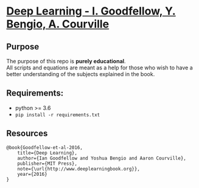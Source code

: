 # [Deep Learning - I. Goodfellow, Y. Bengio, A. Courville](http://www.deeplearningbook.org)

## Purpose
The purpose of this repo is **purely educational**. <br>
All scripts and equations are meant as a help for those who wish to have a better understanding of the subjects explained in the book.

## Requirements:
* python >= 3.6
* ```pip install -r requirements.txt```

## Resources
```
@book{Goodfellow-et-al-2016,
    title={Deep Learning},
    author={Ian Goodfellow and Yoshua Bengio and Aaron Courville},
    publisher={MIT Press},
    note={\url{http://www.deeplearningbook.org}},
    year={2016}
}
```
